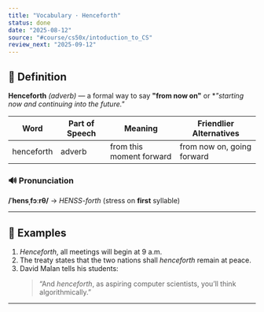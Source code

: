 ```yaml
---
title: "Vocabulary · Henceforth"
status: done
date: "2025-08-12"
source: "#course/cs50x/intoduction_to_CS"
review_next: "2025-09-12"
---
```



## 📖 Definition

**Henceforth** *(adverb)* — a formal way to say **"from now on"** or **"starting now and continuing into the future."*

| Word        | Part of Speech | Meaning                                | Friendlier Alternatives         |
|-------------|----------------|----------------------------------------|---------------------------------|
| henceforth  | adverb         | from this moment forward               | from now on, going forward      |

### 🔊 Pronunciation  
**/ˈhensˌfɔːrθ/** → *HENSS-forth* (stress on **first** syllable)

---

## 📝 Examples

1. *Henceforth*, all meetings will begin at 9 a.m.  
2. The treaty states that the two nations shall *henceforth* remain at peace.  
3. David Malan tells his students:  
   > “And *henceforth*, as aspiring computer scientists, you’ll think algorithmically.”


---

